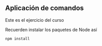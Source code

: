## Aplicación de comandos

Este es el ejercicio del curso

Recuerden instalar los paquetes de Node así

```
npm install
```